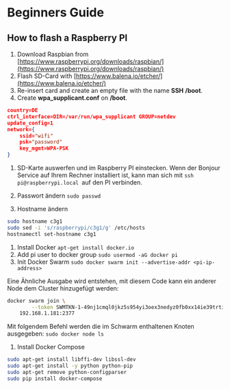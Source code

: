 # Beginners Guide

## How to flash a Raspberry PI

1. Download Raspbian from [https://www.raspberrypi.org/downloads/raspbian/](https://www.raspberrypi.org/downloads/raspbian/)
1. Flash SD-Card with [https://www.balena.io/etcher/](https://www.balena.io/etcher/)
1. Re-insert card and create an empty file with the name **SSH** **/boot**.
1. Create **wpa_supplicant.conf** on **/boot**.

```json
country=DE
ctrl_interface=DIR=/var/run/wpa_supplicant GROUP=netdev
update_config=1
network={
    ssid="wifi"
    psk="password"
    key_mgmt=WPA-PSK
}
```

1. SD-Karte auswerfen und im Raspberry PI einstecken. Wenn der Bonjour Service auf Ihrem Rechner installiert ist, kann man sich mit `ssh pi@raspberrypi.local `auf den PI verbinden.

1. Passwort ändern `sudo passwd`

1. Hostname ändern

```bash
sudo hostname c3g1
sudo sed -i 's/raspberrypi/c3g1/g' /etc/hosts
hostnamectl set-hostname c3g1
```

1. Install Docker `apt-get install docker.io`
1. Add pi user to docker group `sudo usermod -aG docker pi`
1. Init Docker Swarm `sudo docker swarm init --advertise-addr <pi-ip-address>`

Eine Ähnliche Ausgabe wird entstehen, mit diesem Code kann ein anderer Node dem Cluster hinzugefügt werden:

```bash
docker swarm join \
        --token SWMTKN-1-49nj1cmql0jkz5s954yi3oex3nedyz0fb0xx14ie39trti4wxv-8vxv8rssmk743ojnwacrr2e7c \
    192.168.1.181:2377
```

Mit folgendem Befehl werden die im Schwarm enthaltenen Knoten ausgegeben: `sudo docker node ls`

1. Install Docker Compose

```bash
sudo apt-get install libffi-dev libssl-dev
sudo apt-get install -y python python-pip
sudo apt-get remove python-configparser
sudo pip install docker-compose
```
